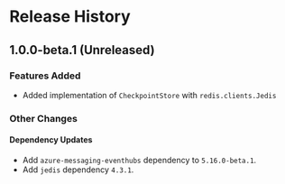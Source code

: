 # Release History

## 1.0.0-beta.1 (Unreleased)

### Features Added

- Added implementation of `CheckpointStore` with `redis.clients.Jedis`

### Other Changes

#### Dependency Updates

- Add `azure-messaging-eventhubs` dependency to `5.16.0-beta.1`.
- Add `jedis` dependency `4.3.1`.
